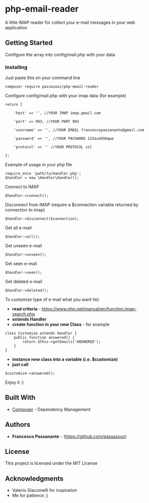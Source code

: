 # php-email-reader

A little IMAP reader for collect your e-mail messages in your web application

## Getting Started

Configure the array into config/mail.php with your data

### Installing

Just paste this on your command line

```
composer require passasooz/php-email-reader
```

Configure config/mail.php with your imap data (for example)
```
return [

    'host' => '', //YOUR IMAP imap.gmail.com

    'port' => 993, //YOUR PORT 993

    'username' => '', //YOUR EMAIL francescopassanante@gmail.com

    'password' => '', //YOUR PASSWORD 123asd456qwe

    'protocol' => '' //YOUR PROTOCOL ssl

];
```

Example of usage in your php file
```
require_once 'path/to/Handler.php';
$handler = new \Handler\Handler();
```

Connect to IMAP
```
$handler->connect();
```

Disconnect from IMAP (require a $connection variable returned by connection to imap)
```
$handler->disconnect($connection);
```

Get all e-mail
```
$handler->all();
```

Get unseen e-mail
```
$handler->unseen();
```

Get seen e-mail
```
$handler->seen();
```

Get deleted e-mail
```
$handler->deleted();
```

To customize type of e-mail what you want list:

* **read criteria** - https://www.php.net/manual/en/function.imap-search.php 
* **extends Handler**
* **create function in your new Class** - for example
```
class Customize extends Handler {
	public function answered() {
		return $this->getEmails('ANSWERED');
	}
}
``` 
* **instance new class into a variable (i.e. $customize)**
* **just call**
```
$customize->answered();
```

Enjoy it :)

## Built With

* [Composer](https://getcomposer.org/download/) - Dependency Management

## Authors

* **Francesco Passanante** - (https://github.com/passasooz)

## License

This project is licensed under the MIT License

## Acknowledgments

* Valerio Giacomelli for inspiration
* Me for patience ;)

